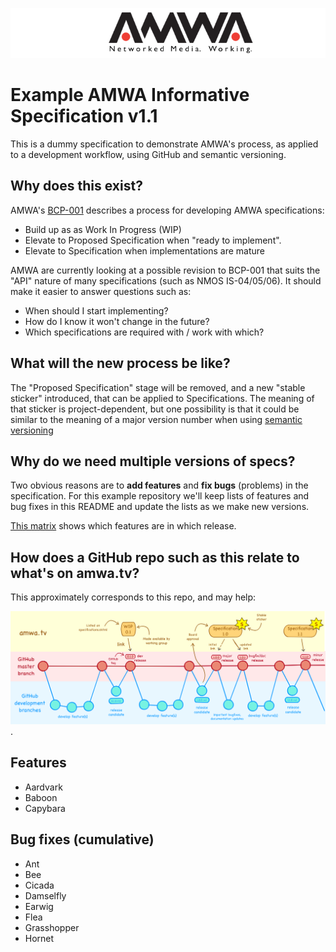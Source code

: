 
![AMWA](images/amwa_header-logo.png)

# Example AMWA Informative Specification v1.1

This is a dummy specification to demonstrate AMWA's process, as applied to a development workflow, using GitHub and semantic versioning.

## Why does this exist?

AMWA's [BCP-001] describes a process for developing AMWA specifications:

- Build up as as Work In Progress (WIP)
- Elevate to Proposed Specification when "ready to implement".
- Elevate to Specification when implementations are mature

AMWA are currently looking at a possible revision to BCP-001 that suits the "API" nature of many specifications (such as NMOS IS-04/05/06). It should make it easier to answer questions such as:

 - When should I start implementing?
 - How do I know it won't change in the future?
 - Which specifications are required with / work with which?

## What will the new process be like?

The "Proposed Specification" stage will be removed, and a new "stable sticker" introduced, that can be applied to Specifications. The meaning of that sticker is project-dependent, but one possibility is that it could be similar to the meaning of a major version number when using [semantic versioning](https://semver.org)

## Why do we need multiple versions of specs?

Two obvious reasons are to **add features** and **fix bugs** (problems) in the specification. For this example repository we'll keep lists of features and bug fixes in this README and update the lists as we make new versions. 

[This matrix](Version-matrix.md) shows which features are in which release.

## How does a GitHub repo such as this relate to what's on amwa.tv?

This approximately corresponds to this repo, and may help:

 ![this diagram](images/amwa-github-example.png).

## Features

- Aardvark
- Baboon
- Capybara

## Bug fixes (cumulative)

- Ant
- Bee
- Cicada
- Damselfly
- Earwig
- Flea
- Grasshopper
- Hornet

[//]: # (References/Links)

[BCP-001]: http://amwa.tv/projects/BCP-001.shtml "BCP-001: AMWA Specification Process"
